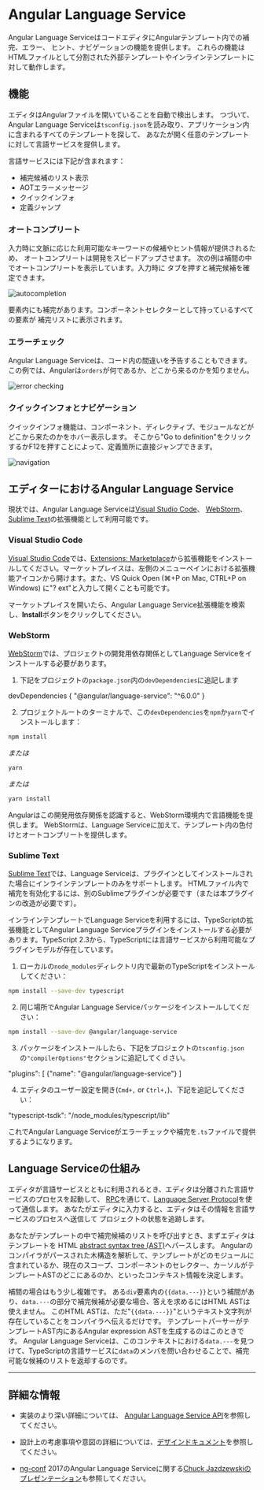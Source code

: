 # Angular Language Service

Angular Language ServiceはコードエディタにAngularテンプレート内での補完、エラー、
ヒント、ナビゲーションの機能を提供します。
これらの機能はHTMLファイルとして分割された外部テンプレートやインラインテンプレートに対して動作します。

## 機能

エディタはAngularファイルを開いていることを自動で検出します。
つづいて、Angular Language Serviceは`tsconfig.json`を読み取り、アプリケーション内に含まれるすべてのテンプレートを探して、
あなたが開く任意のテンプレートに対して言語サービスを提供します。

言語サービスには下記が含まれます：

* 補完候補のリスト表示
* AOTエラーメッセージ
* クイックインフォ
* 定義ジャンプ


### オートコンプリート

入力時に文脈に応じた利用可能なキーワードの候補やヒント情報が提供されるため、
オートコンプリートは開発をスピードアップさせます。
次の例は補間の中でオートコンプリートを表示しています。入力時に
タブを押すと補完候補を確定できます。

<div class="lightbox">
  <img src="generated/images/guide/language-service/language-completion.gif" alt="autocompletion">
</div>

要素内にも補完があります。コンポーネントセレクターとして持っているすべての要素が
補完リストに表示されます。

### エラーチェック

Angular Language Serviceは、コード内の間違いを予告することもできます。
この例では、Angularは`orders`が何であるか、どこから来るのかを知りません。 

<div class="lightbox">
  <img src="generated/images/guide/language-service/language-error.gif" alt="error checking">
</div>

### クイックインフォとナビゲーション

クイックインフォ機能は、コンポーネント、ディレクティブ、モジュールなどがどこから来たのかをホバー表示します。
そこから"Go to definition"をクリックするかF12を押すことによって、定義箇所に直接ジャンプできます。

<div class="lightbox">
  <img src="generated/images/guide/language-service/language-navigation.gif" alt="navigation">
</div>


## エディターにおけるAngular Language Service

現状では、Angular Language Serviceは[Visual Studio Code](https://code.visualstudio.com/)、
[WebStorm](https://www.jetbrains.com/webstorm)、[Sublime Text](https://www.sublimetext.com/)の拡張機能として利用可能です。

### Visual Studio Code

[Visual Studio Code](https://code.visualstudio.com/)では、[Extensions: Marketplace](https://marketplace.visualstudio.com/items?itemName=Angular.ng-template)から拡張機能をインストールしてください。マーケットプレイスは、左側のメニューペインにおける拡張機能アイコンから開けます。また、VS Quick Open (⌘+P on Mac, CTRL+P on Windows) に"? ext"と入力して開くことも可能です。

マーケットプレイスを開いたら、Angular Language Service拡張機能を検索し、**Install**ボタンをクリックしてください。

### WebStorm

[WebStorm](https://www.jetbrains.com/webstorm/)では、プロジェクトの開発用依存関係としてLanguage Serviceをインストールする必要があります。

1. 下記をプロジェクトの`package.json`内の`devDependencies`に追記します

<code-example language="json" header="package.json">
devDependencies {
  "@angular/language-service": "^6.0.0"
}
</code-example>

2. プロジェクトルートのターミナルで、この`devDependencies`を`npm`か`yarn`でインストールします：

```sh
npm install
```
*または*

```sh
yarn
```

*または*

```sh
yarn install
```

Angularはこの開発用依存関係を認識すると、WebStorm環境内で言語機能を提供します。
WebStormは、Language Serviceに加えて、テンプレート内の色付けとオートコンプリートを提供します。


### Sublime Text

[Sublime Text](https://www.sublimetext.com/)では、Language Serviceは、プラグインとしてインストールされた場合にインラインテンプレートのみをサポートします。
HTMLファイル内で補完を有効化するには、別のSublimeプラグインが必要です（または本プラグインの改造が必要です）。

インラインテンプレートでLanguage Serviceを利用するには、TypeScriptの拡張機能としてAngular Language Serviceプラグインをインストールする必要があります。TypeScript 2.3から、TypeScriptには言語サービスから利用可能なプラグインモデルが存在しています。

1. ローカルの`node_modules`ディレクトリ内で最新のTypeScriptをインストールしてください：

```sh
npm install --save-dev typescript
```

2. 同じ場所でAngular Language Serviceパッケージをインストールしてください：

```sh
npm install --save-dev @angular/language-service
```

3. パッケージをインストールしたら、下記をプロジェクトの`tsconfig.json`の`"compilerOptions"`セクションに追記してくｄさい。

<code-example language="json" header="tsconfig.json">
  "plugins": [
      {"name": "@angular/language-service"}
  ]
</code-example>

4. エディタのユーザー設定を開き(`Cmd+,` or `Ctrl+,`)、下記を追記してください：

<code-example language="json" header="Sublime Text user preferences">
"typescript-tsdk": "<path to your folder>/node_modules/typescript/lib"
</code-example>

これでAngular Language Serviceがエラーチェックや補完を`.ts`ファイルで提供するようになります。




## Language Serviceの仕組み

エディタが言語サービスとともに利用されるとき、エディタは分離された言語サービスのプロセスを起動して、
[RPC](https://en.wikipedia.org/wiki/Remote_procedure_call)を通じて、[Language Server Protocol](https://microsoft.github.io/language-server-protocol/)を使って通信します。
あなたがエディタに入力すると、エディタはその情報を言語サービスのプロセスへ送信して
プロジェクトの状態を追跡します。

あなたがテンプレートの中で補完候補のリストを呼び出すとき、まずエディタはテンプレートを
HTML [abstract syntax tree (AST)](https://en.wikipedia.org/wiki/Abstract_syntax_tree)へパースします。
Angularのコンパイラがパースされた木構造を解析して、テンプレートがどのモジュールに含まれているか、現在のスコープ、コンポーネントのセレクター、カーソルがテンプレートASTのどこにあるのか、といったコンテキスト情報を決定します。

補間の場合はもう少し複雑です。
ある`div`要素内の`{{data.---}}`という補間があり、`data.---`の部分で補完候補が必要な場合、答えを求めるにはHTML ASTは使えません。
このHTML ASTは、ただ"`{{data.---}}`"というテキスト文字列が存在していることをコンパイラへ伝えるだけです。
テンプレートパーサーがテンプレートAST内にあるAngular expression ASTを生成するのはこのときです。
Angular Language Serviceは、このコンテキストにおける`data.---`を見つけて、TypeScriptの言語サービスに`data`のメンバを問い合わせることで、補完可能な候補のリストを返却するのです。

<hr>

## 詳細な情報

* 実装のより深い詳細については、
[Angular Language Service API](https://github.com/angular/angular/blob/master/packages/language-service/src/types.ts)を参照してください。

* 設計上の考慮事項や意図の詳細については、[デザインドキュメント](https://github.com/angular/vscode-ng-language-service/wiki/Design)を参照してください。

* [ng-conf](https://www.ng-conf.org/) 2017のAngular Language Serviceに関する[Chuck Jazdzewskiのプレゼンテーション](https://www.youtube.com/watch?v=ez3R0Gi4z5A&t=368s)も参照してください。
